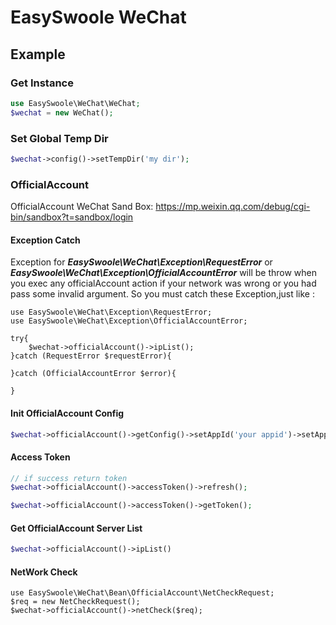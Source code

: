 # EasySwoole WeChat

## Example
### Get Instance
```php
use EasySwoole\WeChat\WeChat;
$wechat = new WeChat();
```
### Set Global Temp Dir
```php
$wechat->config()->setTempDir('my dir');
```

### OfficialAccount

OfficialAccount WeChat Sand Box: https://mp.weixin.qq.com/debug/cgi-bin/sandbox?t=sandbox/login

#### Exception Catch
Exception for ***EasySwoole\WeChat\Exception\RequestError*** or ***EasySwoole\WeChat\Exception\OfficialAccountError*** will be throw when you exec any officialAccount action if your network was wrong or you had pass some invalid argument. So you must catch these Exception,just like :
```
use EasySwoole\WeChat\Exception\RequestError;
use EasySwoole\WeChat\Exception\OfficialAccountError;

try{
    $wechat->officialAccount()->ipList();
}catch (RequestError $requestError){

}catch (OfficialAccountError $error){
        
}
```

#### Init OfficialAccount Config
```php
$wechat->officialAccount()->getConfig()->setAppId('your appid')->setAppSecret('your aoo secret');
```
#### Access Token
```php
// if success return token
$wechat->officialAccount()->accessToken()->refresh();

$wechat->officialAccount()->accessToken()->getToken();
```
#### Get OfficialAccount Server List
```php
$wechat->officialAccount()->ipList()
```

#### NetWork Check
```
use EasySwoole\WeChat\Bean\OfficialAccount\NetCheckRequest;
$req = new NetCheckRequest();
$wechat->officialAccount()->netCheck($req);
```
